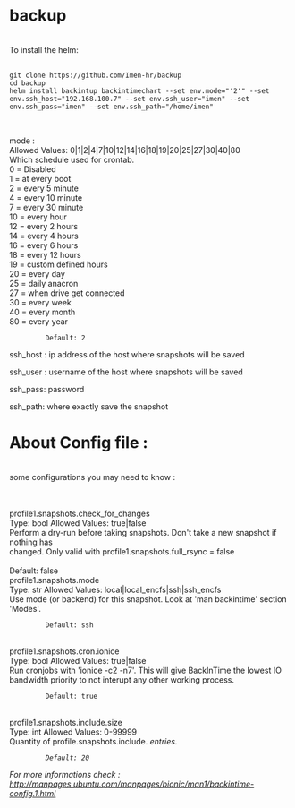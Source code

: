 # backup
<br>
To install the helm: 
<pre>
    <code>
git clone https://github.com/Imen-hr/backup
cd backup
helm install backintup backintimechart --set env.mode="'2'" --set env.ssh_host="192.168.100.7" --set env.ssh_user="imen" --set env.ssh_pass="imen" --set env.ssh_path="/home/imen"
    </code>
</pre>
<br>mode :  
<br>Allowed Values: 0|1|2|4|7|10|12|14|16|18|19|20|25|27|30|40|80
<br>             Which  schedule  used  for  crontab.
<br>              0 = Disabled
<br>              1 = at every boot
<br>              2 = every 5 minute
<br>              4 = every 10 minute
<br>              7 = every 30 minute
<br>             10 = every hour
<br>             12 = every 2 hours
<br>             14 = every 4 hours
<br>             16 = every 6 hours
<br>             18 = every 12 hours
<br>             19 = custom defined hours
<br>             20 = every day
<br>             25 = daily anacron
<br>             27 = when drive get connected
<br>             30 = every week
<br>             40 = every month
<br>             80 = every year

             Default: 2


ssh_host :
ip address of the host where snapshots will be saved

ssh_user :
username of the host where snapshots will be saved

ssh_pass:
password

ssh_path:
where exactly save the snapshot


# About Config file :
<br>some configurations you may need to know :

<br>
<br>profile1.snapshots.check_for_changes
<br>             Type: bool      Allowed Values: true|false
<br>             Perform a dry-run before taking snapshots. Don't take a new snapshot if nothing  has
<br>             changed. Only valid with profile1.snapshots.full_rsync = false
<br>
<br>             Default: false
<br>profile1.snapshots.mode
<br>             Type: str       Allowed Values: local|local_encfs|ssh|ssh_encfs
<br>             Use mode (or backend) for this snapshot. Look at 'man backintime' section 'Modes'.

             Default: ssh


<br>profile1.snapshots.cron.ionice
<br>             Type: bool      Allowed Values: true|false
<br>             Run cronjobs with 'ionice  -c2  -n7'.  This  will  give  BackInTime  the  lowest  IO
<br>             bandwidth priority to not interupt any other working process.

             Default: true
<br>profile1.snapshots.include.size
<br>             Type: int       Allowed Values: 0-99999
<br>             Quantity of profile.snapshots.include.<I> entries.

             Default: 20

For more informations check :
http://manpages.ubuntu.com/manpages/bionic/man1/backintime-config.1.html


